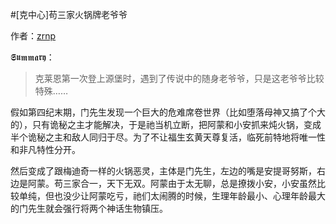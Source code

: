 #[克中心]苟三家火锅牌老爷爷

作者：<a rel="author" href="https://archiveofourown.org/users/zrnp/pseuds/zrnp">zrnp</a>

𝕾𝖚𝖒𝖒𝖆𝖗𝖞：
> 克莱恩第一次登上源堡时，遇到了传说中的随身老爷爷，只是这老爷爷比较特殊……

假如第四纪末期，门先生发现一个巨大的危难席卷世界（比如堕落母神又搞了个大的），只有诡秘之主才能解决，于是祂当机立断，把阿蒙和小安抓来炖火锅，变成半个诡秘之主和敌人同归于尽。为了不让福生玄黄天尊复活，临死前特地将唯一性和非凡特性分开。

然后变成了跟梅迪奇一样的火锅恶灵，主体是门先生，左边的嘴是安提哥努斯，右边是阿蒙。苟三家合一，天下无双。阿蒙由于太无聊，总是撩拨小安，小安虽然比较单纯，但也没少让阿蒙吃亏，祂们太闹腾的时候，生理年龄最小、心理年龄最大的门先生就会强行将两个神话生物镇压。